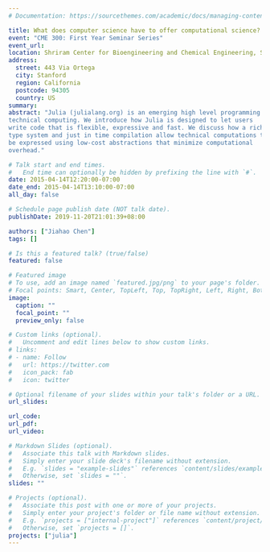 ```yaml
---
# Documentation: https://sourcethemes.com/academic/docs/managing-content/

title: What does computer science have to offer computational science?
event: "CME 300: First Year Seminar Series"
event_url:
location: Shriram Center for Bioengineering and Chemical Engineering, Stanford University
address:
  street: 443 Via Ortega
  city: Stanford
  region: California
  postcode: 94305
  country: US
summary:
abstract: "Julia (julialang.org) is an emerging high level programming language for
technical computing. We introduce how Julia is designed to let users
write code that is flexible, expressive and fast. We discuss how a rich
type system and just in time compilation allow technical computations to
be expressed using low-cost abstractions that minimize computational
overhead."

# Talk start and end times.
#   End time can optionally be hidden by prefixing the line with `#`.
date: 2015-04-14T12:20:00-07:00
date_end: 2015-04-14T13:10:00-07:00
all_day: false

# Schedule page publish date (NOT talk date).
publishDate: 2019-11-20T21:01:39+08:00

authors: ["Jiahao Chen"]
tags: []

# Is this a featured talk? (true/false)
featured: false

# Featured image
# To use, add an image named `featured.jpg/png` to your page's folder.
# Focal points: Smart, Center, TopLeft, Top, TopRight, Left, Right, BottomLeft, Bottom, BottomRight.
image:
  caption: ""
  focal_point: ""
  preview_only: false

# Custom links (optional).
#   Uncomment and edit lines below to show custom links.
# links:
# - name: Follow
#   url: https://twitter.com
#   icon_pack: fab
#   icon: twitter

# Optional filename of your slides within your talk's folder or a URL.
url_slides:

url_code:
url_pdf:
url_video:

# Markdown Slides (optional).
#   Associate this talk with Markdown slides.
#   Simply enter your slide deck's filename without extension.
#   E.g. `slides = "example-slides"` references `content/slides/example-slides.md`.
#   Otherwise, set `slides = ""`.
slides: ""

# Projects (optional).
#   Associate this post with one or more of your projects.
#   Simply enter your project's folder or file name without extension.
#   E.g. `projects = ["internal-project"]` references `content/project/deep-learning/index.md`.
#   Otherwise, set `projects = []`.
projects: ["julia"]
---
```


